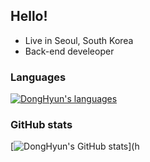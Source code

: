## Hello!

 * Live in Seoul, South Korea
 * Back-end develeoper

### Languages
[![DongHyun's languages](https://github-readme-stats.vercel.app/api/top-langs/?username=DHKim96&theme=dracula&layout=compact&hide=javascript,html,jupyter%20notebook&exclude_repo=python-vaction)](https://github.com/anuraghazra/github-readme-stats)

### GitHub stats
[![DongHyun's GitHub stats](https://github-readme-stats.vercel.app/api?username=DHKim96&show_icons=true&theme=cobalt&count_private=true)](h
